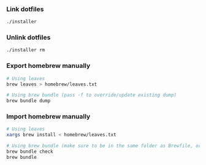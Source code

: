### Link dotfiles

```bash
./installer
```

### Unlink dotfiles

```bash
./installer rm
```

### Export homebrew manually

```bash
# Using leaves
brew leaves > homebrew/leaves.txt

# Using brew bundle (pass -f to override/update existing dump)
brew bundle dump
```

### Import homebrew manually

```bash
# Using leaves
xargs brew install < homebrew/leaves.txt

# Using brew bundle (make sure to be in the same folder as Brewfile, or pass --file argument"
brew bundle check
brew bundle
```
